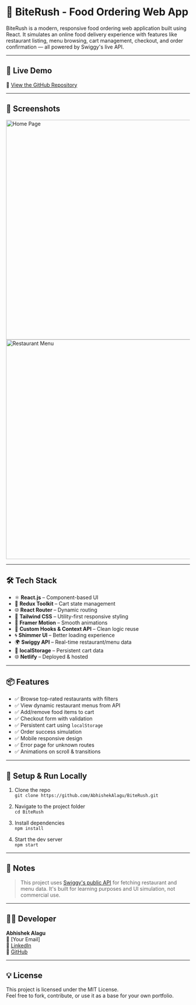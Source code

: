 # 🍔 BiteRush - Food Ordering Web App

BiteRush is a modern, responsive food ordering web application built using React. It simulates an online food delivery experience with features like restaurant listing, menu browsing, cart management, checkout, and order confirmation — all powered by Swiggy's live API.

---

## 🚀 Live Demo

📂 [View the GitHub Repository](https://github.com/AbhishekAlagu/BiteRush)

---

## 📸 Screenshots

<!-- Add screenshots or GIFs if available -->
<img src="screenshots/homepage.png" alt="Home Page" width="600"/>
<img src="screenshots/menu.png" alt="Restaurant Menu" width="600"/>

---

## 🛠 Tech Stack

- ⚛️ **React.js** – Component-based UI
- 🧠 **Redux Toolkit** – Cart state management
- 🌐 **React Router** – Dynamic routing
- 💅 **Tailwind CSS** – Utility-first responsive styling
- 🎥 **Framer Motion** – Smooth animations
- 🧩 **Custom Hooks & Context API** – Clean logic reuse
- 🌀 **Shimmer UI** – Better loading experience
- 🌍 **Swiggy API** – Real-time restaurant/menu data
- 💾 **localStorage** – Persistent cart data
- 🌐 **Netlify** – Deployed & hosted

---

## 📦 Features

- ✅ Browse top-rated restaurants with filters
- ✅ View dynamic restaurant menus from API
- ✅ Add/remove food items to cart
- ✅ Checkout form with validation
- ✅ Persistent cart using `localStorage`
- ✅ Order success simulation
- ✅ Mobile responsive design
- ✅ Error page for unknown routes
- ✅ Animations on scroll & transitions

---

 
## 🔧 Setup & Run Locally

1. Clone the repo  
   `git clone https://github.com/AbhishekAlagu/BiteRush.git`

2. Navigate to the project folder  
   `cd BiteRush`

3. Install dependencies  
   `npm install`

4. Start the dev server  
   `npm start`

---

## 📌 Notes

> This project uses [Swiggy's public API](https://www.swiggy.com/) for fetching restaurant and menu data. It's built for learning purposes and UI simulation, not commercial use.

---

## 👨‍💻 Developer

**Abhishek Alagu**  
📧 [Your Email]  
🔗 [LinkedIn](https://www.linkedin.com/in/your-profile)  
🐙 [GitHub](https://github.com/AbhishekAlagu)

---

## 💡 License

This project is licensed under the MIT License.  
Feel free to fork, contribute, or use it as a base for your own portfolio.

